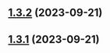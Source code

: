 ## [1.3.2](https://github.com/masterd2020/math/compare/v1.3.1...v1.3.2) (2023-09-21)

## [1.3.1](https://github.com/masterd2020/math/compare/v1.3.0...v1.3.1) (2023-09-21)
